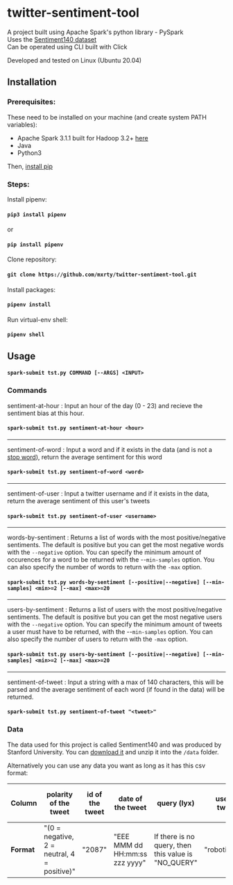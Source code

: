 # twitter-sentiment-tool
A project built using Apache Spark's python library - PySpark\
Uses the [Sentiment140 dataset](http://help.sentiment140.com/for-students/)\
Can be operated using CLI built with Click

Developed and tested on Linux (Ubuntu 20.04)

## Installation
### Prerequisites:
These need to be installed on your machine (and create system PATH variables):
* Apache Spark 3.1.1 built for Hadoop 3.2+ [here](https://spark.apache.org/downloads.html)
* Java
* Python3

Then, [install pip](https://linuxize.com/post/how-to-install-pip-on-ubuntu-20.04/)

### Steps:

Install pipenv:

#### `pip3 install pipenv`

or 

#### `pip install pipenv`

Clone repository:

#### `git clone https://github.com/mxrty/twitter-sentiment-tool.git`

Install packages:

#### `pipenv install`

Run virtual-env shell:

#### `pipenv shell`

## Usage

#### `spark-submit tst.py COMMAND [--ARGS] <INPUT>`

### Commands
sentiment-at-hour :
Input an hour of the day (0 - 23) and recieve the sentiment bias at this hour.
#### `spark-submit tst.py sentiment-at-hour <hour>`
---
sentiment-of-word :
Input a word and if it exists in the data (and is not a [stop word](http://ir.dcs.gla.ac.uk/resources/linguistic_utils/stop_words)), return the average sentiment for this word
#### `spark-submit tst.py sentiment-of-word <word>`
---
sentiment-of-user :
Input a twitter username and if it exists in the data, return the average sentiment of this user's tweets
#### `spark-submit tst.py sentiment-of-user <username>`
---
words-by-sentiment : Returns a list of words with the most positive/negative sentiments. The default is positive but you can get the most negative words with the `--negative` option. You can specify the minimum amount of occurences for a word to be returned with the --`min-samples` option. You can also specify the number of words to return with the `-max` option. 
#### `spark-submit tst.py words-by-sentiment [--positive|--negative] [--min-samples] <min>=2 [--max] <max>=20`
---
users-by-sentiment : Returns a list of users with the most positive/negative sentiments. The default is positive but you can get the most negative users with the `--negative` option. You can specify the minimum amount of tweets a user must have to be returned, with the --`min-samples` option. You can also specify the number of users to return with the `-max` option. 
#### `spark-submit tst.py users-by-sentiment [--positive|--negative] [--min-samples] <min>=2 [--max] <max>=20`
---
sentiment-of-tweet : Input a string with a max of 140 characters, this will be parsed and the average sentiment of each word (if found in the data) will be returned.
#### `spark-submit tst.py sentiment-of-tweet "<tweet>"`

### Data

The data used for this project is called Sentiment140 and was produced by Stanford University. You can [download it](http://help.sentiment140.com/for-students/) and unzip it into the `/data` folder.

Alternatively you can use any data you want as long as it has this csv format:

|**Column**|polarity of the tweet|id of the tweet|date of the tweet|query (lyx)|user that tweeted|text of the tweet|
|---       |---|---|---|---|---|---|
|**Format**|"(0 = negative, 2 = neutral, 4 = positive)"|"2087"|"EEE MMM dd HH:mm:ss zzz yyyy"|If there is no query, then this value is "NO_QUERY"|"robotickilldozr"|"Lyx is cool"|

